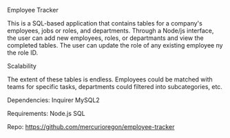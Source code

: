 Employee Tracker

This is a SQL-based application that contains tables for a company's employees, jobs or roles, and departments.  Through a Node/js interface, the user can add new employees, roles, or departmants and view the completed tables.  The user can update the role of any existing employee ny the role ID.

Scalability 

The extent of these tables is endless.  Employees could be matched with teams for specific tasks, departments could filtered into subcategories, etc.

Dependencies:
Inquirer
MySQL2

Requirements:
Node.js
SQL


Repo:
https://github.com/mercurioregon/employee-tracker